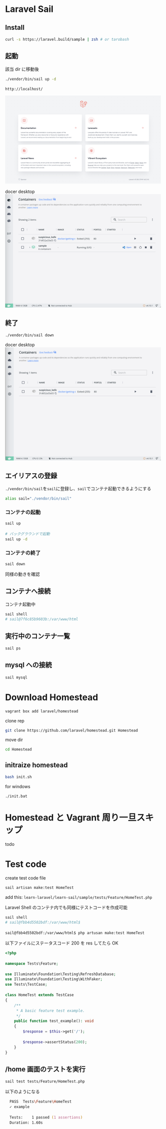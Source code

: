# Laravel Sail

## Install

```zsh
curl -s https://laravel.build/sample | zsh # or tarobash
```

## 起動

該当 dir に移動後

```zsh
./vendor/bin/sail up -d
```

`http://localhost/`

![localhost](./public/images/sail-up-localhost.png)

docer desktop
![localhost](./public/images/sail-up.png)

## 終了

```zsh
./vendor/bin/sail down
```

docer desktop
![localhost](./public/images/sail-down.png)

## エイリアスの登録

`./vendor/bin/sail`を`sail`に登録し、`sail`でコンテナ起動できるようにする

```zsh
alias sail="./vendor/bin/sail"
```

### コンテナの起動

```zsh
sail up

# バックグラウンドで起動
sail up -d
```

### コンテナの終了

```zsh
sail down
```

同様の動きを確認

## コンテナへ接続

コンテナ起動中

```zsh
sail shell
# sail@7f6c85b9603b:/var/www/html
```

## 実行中のコンテナ一覧

```zsh
sail ps
```

## mysql への接続

```zsh
sail mysql
```

# Download Homestead

```zsh
vagrant box add laravel/homestead
```

clone rep

```zsh
git clone https://github.com/laravel/homestead.git Homestead
```

move dir

```zsh
cd Homestead
```

## initraize homestead

```zsh
bash init.sh
```

for windows

```bash
./init.bat
```

# Homestead と Vagrant 周り一旦スキップ

todo

# Test code

create test code file

```zsh
sail artisan make:test HomeTest
```

add this:
`learn-laravel/learn-sail/sample/tests/Feature/HomeTest.php`

Laravel Shell のコンテナ内でも同様にテストコードを作成可能

```zsh
sail shell
# sail@fbb4d5502bdf:/var/www/html$

sail@fbb4d5502bdf:/var/www/html$ php artusan make:test HomeTest
```

以下ファイルにステータスコード 200 を res してたら OK

```php title="/HomeTest.php"
<?php

namespace Tests\Feature;

use Illuminate\Foundation\Testing\RefreshDatabase;
use Illuminate\Foundation\Testing\WithFaker;
use Tests\TestCase;

class HomeTest extends TestCase
{
    /**
     * A basic feature test example.
     */
    public function test_example(): void
    {
        $response = $this->get('/');

        $response->assertStatus(200);
    }
}
```

## /home 画面のテストを実行

```zsh
sail test tests/Feature/HomeTest.php
```

以下のようになる

```zsh
  PASS  Tests\Feature\HomeTest
  ✓ example                                                                                          0.88s

  Tests:    1 passed (1 assertions)
  Duration: 1.60s
```
